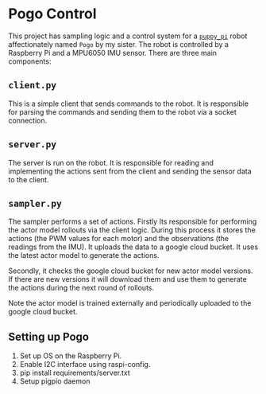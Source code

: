# Pogo Control

This project has sampling logic and a control system for a [`puppy_pi`](https://www.hiwonder.com/products/puppypi?variant=40213129003095) robot affectionately named `Pogo` by my sister. The robot is controlled by a Raspberry Pi and a MPU6050 IMU sensor. There are three main components:

## `client.py`

This is a simple client that sends commands to the robot. It is responsible for parsing the commands and sending them to the robot via a socket connection.

## `server.py`

The server is run on the robot. It is responsible for reading and implementing the actions sent from the client and sending the sensor data to the client.

## `sampler.py`

The sampler performs a set of actions. Firstly Its responsible for performing the actor model rollouts via the client logic. During this process it stores the actions (the PWM values for each motor) and the observations (the readings from the IMU). It uploads the data to a google cloud bucket. It uses the latest actor model to generate the actions.

Secondly, it checks the google cloud bucket for new actor model versions. If there are new versions it will download them and use them to generate the actions during the next round of rollouts.

Note the actor model is trained externally and periodically uploaded to the google cloud bucket.


## Setting up Pogo

1. Set up OS on the Raspberry Pi.
2. Enable I2C interface using raspi-config.
3. pip install requirements/server.txt
4. Setup pigpio daemon